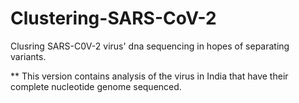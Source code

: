 # Clustering-SARS-CoV-2
Clusring SARS-C0V-2 virus' dna sequencing in hopes of separating variants.

** This version contains analysis of the virus in India that have their complete nucleotide genome sequenced.
